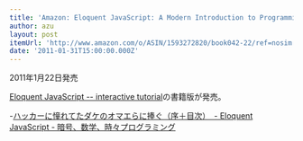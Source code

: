 ```yaml
---
title: 'Amazon: Eloquent JavaScript: A Modern Introduction to Programming: Marijn Haverbeke'
author: azu
layout: post
itemUrl: 'http://www.amazon.com/o/ASIN/1593272820/book042-22/ref=nosim'
date: '2011-01-31T15:00:00.000Z'
---
```

2011年1月22日発売

<a href="http://eloquentjavascript.net/" title="Eloquent JavaScript -- interactive tutorial">Eloquent JavaScript -- interactive tutorial</a>の書籍版が発売。

-<a href="http://d.hatena.ne.jp/hamatsu1974/20081120/1227128791" title="&#x30CF;&#x30C3;&#x30AB;&#x30FC;&#x306B;&#x61A7;&#x308C;&#x3066;&#x305F;&#x30C0;&#x30B1;&#x306E;&#x30AA;&#x30DE;&#x30A8;&#x3089;&#x306B;&#x6367;&#x3050;&#xFF08;&#x5E8F;&#xFF0B;&#x76EE;&#x6B21;&#xFF09;&#x3000;- Eloquent JavaScript - &#x6697;&#x53F7;&#x3001;&#x6570;&#x5B66;&#x3001;&#x6642;&#x3005;&#x30D7;&#x30ED;&#x30B0;&#x30E9;&#x30DF;&#x30F3;&#x30B0;">ハッカーに憧れてたダケのオマエらに捧ぐ（序＋目次）　- Eloquent JavaScript - 暗号、数学、時々プログラミング</a>
